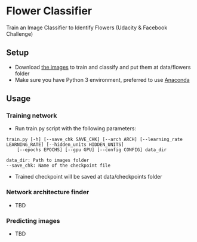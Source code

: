 # Flower Classifier
Train an Image Classifier to Identify Flowers (Udacity & Facebook Challenge)

## Setup
- Download [the images](https://s3.amazonaws.com/content.udacity-data.com/courses/nd188/flower_data.zip) to train and classify and put them at data/flowers folder
- Make sure you have Python 3 environment, preferred to use [Anaconda](https://www.anaconda.com/download/)

## Usage
### Training network
- Run train.py script with the following parameters:
```buildoutcfg
train.py [-h] [--save_chk SAVE_CHK] [--arch ARCH] [--learning_rate LEARNING_RATE] [--hidden_units HIDDEN_UNITS] 
    [--epochs EPOCHS] [--gpu GPU] [--config CONFIG] data_dir
```

    data_dir: Path to images folder
    --save_chk: Name of the checkpoint file

- Trained checkpoint will be saved at data/checkpoints folder

### Network architecture finder
- TBD

### Predicting images
- TBD
